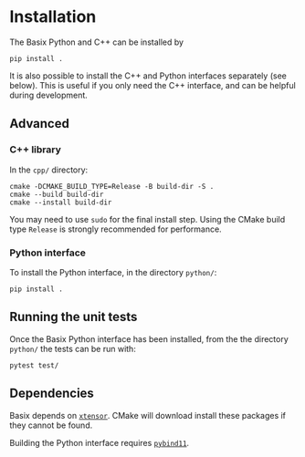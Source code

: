 # Installation

The Basix Python and C++ can be installed by

```console
pip install .
```

It is also possible to install the C++ and Python interfaces separately
(see below). This is useful if you only need the C++ interface, and can
be helpful during development.

## Advanced

### C++ library

In the `cpp/` directory:

```console
cmake -DCMAKE_BUILD_TYPE=Release -B build-dir -S .
cmake --build build-dir
cmake --install build-dir
```

You may need to use `sudo` for the final install step. Using the CMake
build type `Release` is strongly recommended for performance.


### Python interface

To install the Python interface, in the directory `python/`:

```console
pip install .
```


## Running the unit tests

Once the Basix Python interface has been installed, from the the
directory `python/` the tests can be run with:

```console
pytest test/
```


## Dependencies

Basix depends on [`xtensor`](https://github.com/xtensor-stack/xtensor).
CMake will download install these packages if they cannot be found.

Building the Python interface requires
[`pybind11`](https://github.com/pybind/pybind11).
